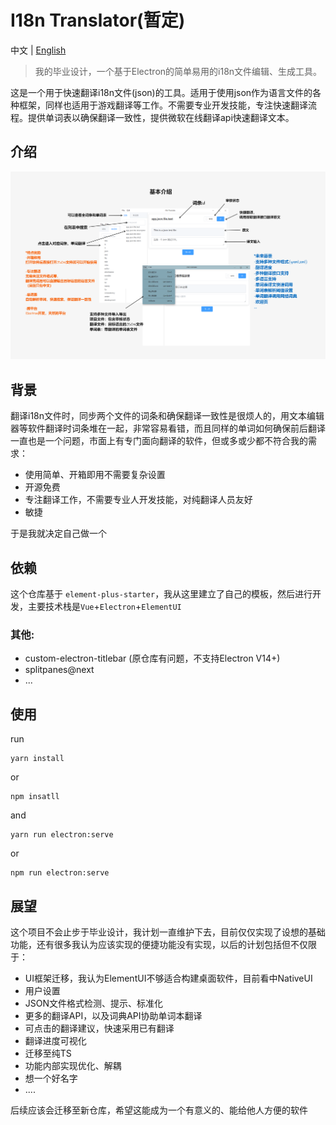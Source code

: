 # I18n Translator(暂定)

中文 | [English](./README_EN.md)

> 我的毕业设计，一个基于Electron的简单易用的i18n文件编辑、生成工具。

这是一个用于快速翻译i18n文件(json)的工具。适用于使用json作为语言文件的各种框架，同样也适用于游戏翻译等工作。不需要专业开发技能，专注快速翻译流程。提供单词表以确保翻译一致性，提供微软在线翻译api快速翻译文本。

## 介绍

![image](https://github.com/LonelyInstantN/graduation_project/blob/main/img/discription.png)




## 背景
翻译i18n文件时，同步两个文件的词条和确保翻译一致性是很烦人的，用文本编辑器等软件翻译时词条堆在一起，非常容易看错，而且同样的单词如何确保前后翻译一直也是一个问题，市面上有专门面向翻译的软件，但或多或少都不符合我的需求：

- 使用简单、开箱即用不需要复杂设置
- 开源免费
- 专注翻译工作，不需要专业人开发技能，对纯翻译人员友好
- 敏捷

于是我就决定自己做一个

## 依赖
这个仓库基于 `element-plus-starter`，我从这里建立了自己的模板，然后进行开发，主要技术栈是`Vue`+`Electron`+`ElementUI`

### 其他:
- custom-electron-titlebar (原仓库有问题，不支持Electron V14+)
- splitpanes@next
- ...

## 使用

run 
```
yarn install
```
or
```
npm insatll
```

and 
```
yarn run electron:serve
```
or
```
npm run electron:serve
```

## 展望

这个项目不会止步于毕业设计，我计划一直维护下去，目前仅仅实现了设想的基础功能，还有很多我认为应该实现的便捷功能没有实现，以后的计划包括但不仅限于：

- UI框架迁移，我认为ElementUI不够适合构建桌面软件，目前看中NativeUI
- 用户设置
- JSON文件格式检测、提示、标准化
- 更多的翻译API，以及词典API协助单词本翻译
- 可点击的翻译建议，快速采用已有翻译
- 翻译进度可视化
- 迁移至纯TS
- 功能内部实现优化、解耦
- 想一个好名字
- ....

后续应该会迁移至新仓库，希望这能成为一个有意义的、能给他人方便的软件
